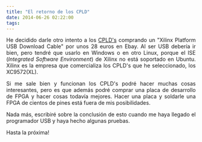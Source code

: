 ```yaml
---
title: "El retorno de los CPLD"
date: 2014-06-26 02:22:00
tags: 
---
```

<p style="text-align: justify;">He decidido darle otro intento a los <a title="Circuitos complejos de lógica programable – CPLD (Introducción)" href="http://yombo.org/2013/04/circuitos-complejos-de-logica-programable-cpld-introduccion/">CPLD's</a> comprando un "Xilinx Platform USB Download Cable" por unos 28 euros en Ebay. Al ser USB debería ir bien, pero tendré que usarlo en Windows o en otro Linux, porque el ISE (<em>Integrated Software Environment</em>) de Xilinx no está soportado en Ubuntu. Xilinx es la empresa que comercializa los CPLD's que he seleccionado, los XC9572(XL).</p>
<p style="text-align: justify;">Si me sale bien y funcionan los CPLD's podré hacer muchas cosas interesantes, pero es que además podré comprar una placa de desarrollo de FPGA y hacer cosas todavía mejores. Hacer una placa y soldarle una FPGA de cientos de pines está fuera de mis posibilidades.</p>
<p style="text-align: justify;">Nada más, escribiré sobre la conclusión de esto cuando me haya llegado el programador USB y haya hecho algunas pruebas.</p>
<p style="text-align: justify;">Hasta la próxima!</p>